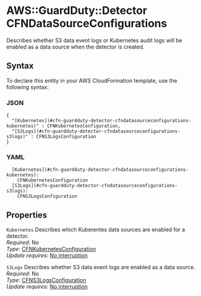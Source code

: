 # AWS::GuardDuty::Detector CFNDataSourceConfigurations<a name="aws-properties-guardduty-detector-cfndatasourceconfigurations"></a>

Describes whether S3 data event logs or Kubernetes audit logs will be enabled as a data source when the detector is created\.

## Syntax<a name="aws-properties-guardduty-detector-cfndatasourceconfigurations-syntax"></a>

To declare this entity in your AWS CloudFormation template, use the following syntax:

### JSON<a name="aws-properties-guardduty-detector-cfndatasourceconfigurations-syntax.json"></a>

```
{
  "[Kubernetes](#cfn-guardduty-detector-cfndatasourceconfigurations-kubernetes)" : CFNKubernetesConfiguration,
  "[S3Logs](#cfn-guardduty-detector-cfndatasourceconfigurations-s3logs)" : CFNS3LogsConfiguration
}
```

### YAML<a name="aws-properties-guardduty-detector-cfndatasourceconfigurations-syntax.yaml"></a>

```
  [Kubernetes](#cfn-guardduty-detector-cfndatasourceconfigurations-kubernetes): 
    CFNKubernetesConfiguration
  [S3Logs](#cfn-guardduty-detector-cfndatasourceconfigurations-s3logs): 
    CFNS3LogsConfiguration
```

## Properties<a name="aws-properties-guardduty-detector-cfndatasourceconfigurations-properties"></a>

`Kubernetes`  <a name="cfn-guardduty-detector-cfndatasourceconfigurations-kubernetes"></a>
Describes which Kuberentes data sources are enabled for a detector\.  
*Required*: No  
*Type*: [CFNKubernetesConfiguration](aws-properties-guardduty-detector-cfnkubernetesconfiguration.md)  
*Update requires*: [No interruption](https://docs.aws.amazon.com/AWSCloudFormation/latest/UserGuide/using-cfn-updating-stacks-update-behaviors.html#update-no-interrupt)

`S3Logs`  <a name="cfn-guardduty-detector-cfndatasourceconfigurations-s3logs"></a>
Describes whether S3 data event logs are enabled as a data source\.  
*Required*: No  
*Type*: [CFNS3LogsConfiguration](aws-properties-guardduty-detector-cfns3logsconfiguration.md)  
*Update requires*: [No interruption](https://docs.aws.amazon.com/AWSCloudFormation/latest/UserGuide/using-cfn-updating-stacks-update-behaviors.html#update-no-interrupt)